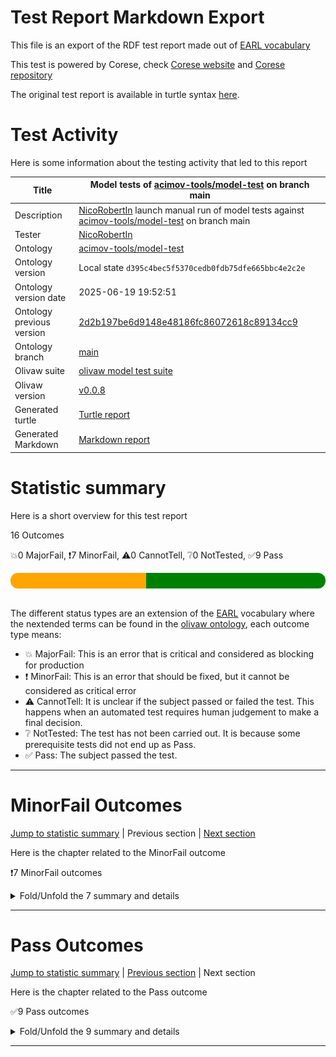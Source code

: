 # Test Report Markdown Export

This file is an export of the RDF test report made out of [EARL vocabulary](https://www.w3.org/TR/EARL10/)

This test is powered by Corese, check [Corese website](https://project.inria.fr/corese/) and [Corese repository](https://github.com/Wimmics/corese)

The original test report is available in turtle syntax [here](./model-test-manual-NicoRobertIn-2025-06-19T19-52-52.ttl).

# Test Activity

Here is some information about the testing activity that led to this report

|Title|Model&#32;tests&#32;of&#32;[acimov-tools/model-test](https://github.com/acimov-tools/model-test)&#32;on&#32;branch&#32;main|
|--|--|
|Description|[NicoRobertIn](https://github.com/NicoRobertIn)&#32;launch&#32;manual&#32;run&#32;of&#32;model&#32;tests&#32;against&#32;[acimov-tools/model-test](https://github.com/acimov-tools/model-test)&#32;on&#32;branch&#32;main|
|Tester|[NicoRobertIn](https://github.com/NicoRobertIn)|
|Ontology|[acimov-tools/model-test](https://github.com/acimov-tools/model-test)|
|Ontology version|Local state `d395c4bec5f5370cedb0fdb75dfe665bbc4e2c2e`|
|Ontology version date|2025-06-19 19:52:51|
|Ontology previous version|[2d2b197be6d9148e48186fc86072618c89134cc9](https://github.com/acimov-tools/model-test/tree/2d2b197be6d9148e48186fc86072618c89134cc9)|
|Ontology branch|[main](https://github.com/acimov-tools/model-test/tree/main)|
|Olivaw suite|[olivaw model test suite](https://github.com/Wimmics/olivaw/blob/v0.0.8/olivaw/test/model/suite.py)|
|Olivaw version|[v0.0.8](https://pypi.org/project/olivaw/0.0.8)|
|Generated turtle|[Turtle report](./model-test-manual-NicoRobertIn-2025-06-19T19-52-52.ttl)|
|Generated Markdown|[Markdown report](./model-test-manual-NicoRobertIn-2025-06-19T19-52-52.md)|

# Statistic summary

Here is a short overview for this test report

16 Outcomes

:boom:0 MajorFail, :exclamation:7 MinorFail, :warning:0 CannotTell, :grey_question:0 NotTested, :white_check_mark:9 Pass

<div  style="border-radius: 12px; height: 25px; overflow: hidden"><img src="../assets/red.png" width="0%" height="25px"/><img src="../assets/orange.png" width="43%" height="25px"/><img src="../assets/grey.png" width="0%" height="25px"/><img src="../assets/white.png" width="0%" height="25px"/><img src="../assets/green.png" width="57%" height="25px"/></div>

<br/>

The different status types are an extension of the [EARL](https://www.w3.org/TR/EARL10-Schema/) vocabulary where the nextended terms can be found in the [olivaw ontology](https://ns.inria.fr/olivaw#), each outcome type means:
* :boom: MajorFail: This is an error that is critical and considered as blocking for production
* :exclamation: MinorFail: This is an error that should be fixed, but it cannot be considered as critical error
* :warning: CannotTell: It is unclear if the subject passed or failed the test. This happens when an automated test requires human judgement to make a final decision.
* :grey_question: NotTested:  The test has not been carried out. It is because some prerequisite tests did not end up as Pass.
* :white_check_mark: Pass: The subject passed the test.

***


# MinorFail Outcomes

[Jump to statistic summary](#statistic-summary)	|	Previous section	|	[Next section](#pass-outcomes)

Here is the chapter related to the MinorFail outcome

:exclamation:7 MinorFail outcomes

<details>
<summary>Fold/Unfold the 7 summary and details</summary>

## MinorFail Outcomes Summary

:exclamation:7 MinorFail outcomes

|*Jump*|*Number*|*Status*|*Subject*|*Criterion*|*Title*|*Link*|
|------|--------|--------|---------|-----------|-------|------|
|[Chapter top](#minorfail-outcomes)|<div id="summary-MinorFail-1">1/7</div>|:exclamation:MinorFail|`module-pwkso`|[profile-compatibility](https://ns.inria.fr/olivaw#profile-compatibility)|OWL EL Profile incompatible|[Jump](#minorfail-outcome-number-1)|
|[Chapter top](#minorfail-outcomes)|<div id="summary-MinorFail-2">2/7</div>|:exclamation:MinorFail|`module-pwkso`|[profile-compatibility](https://ns.inria.fr/olivaw#profile-compatibility)|OWL EL Profile incompatible|[Jump](#minorfail-outcome-number-2)|
|[Chapter top](#minorfail-outcomes)|<div id="summary-MinorFail-3">3/7</div>|:exclamation:MinorFail|`module-pwkso`|[profile-compatibility](https://ns.inria.fr/olivaw#profile-compatibility)|OWL QL Profile incompatible|[Jump](#minorfail-outcome-number-3)|
|[Chapter top](#minorfail-outcomes)|<div id="summary-MinorFail-4">4/7</div>|:exclamation:MinorFail|`module-pwkso`|[profile-compatibility](https://ns.inria.fr/olivaw#profile-compatibility)|OWL QL Profile incompatible|[Jump](#minorfail-outcome-number-4)|
|[Chapter top](#minorfail-outcomes)|<div id="summary-MinorFail-5">5/7</div>|:exclamation:MinorFail|`module-pwkso`|[profile-compatibility](https://ns.inria.fr/olivaw#profile-compatibility)|OWL RL Profile incompatible|[Jump](#minorfail-outcome-number-5)|
|[Chapter top](#minorfail-outcomes)|<div id="summary-MinorFail-6">6/7</div>|:exclamation:MinorFail|`module-pwkso`|[profile-compatibility](https://ns.inria.fr/olivaw#profile-compatibility)|OWL RL Profile incompatible|[Jump](#minorfail-outcome-number-6)|
|[Chapter top](#minorfail-outcomes)|<div id="summary-MinorFail-7">7/7</div>|:exclamation:MinorFail|`module-pwkso`|[term-referencing](https://ns.inria.fr/olivaw#term-referencing)|Term not referenced to a module|[Jump](#minorfail-outcome-number-7)|

***

## MinorFail Outcomes Details

This subchapter gives more details to the :exclamation:MinorFail outcomes

### MinorFail Outcome number 1

[Jump to summary definition](#summary-MinorFail-1)	|	Previous MinorFail outcome	|	[Next MinorFail outcome](#minorfail-outcome-number-2)

:exclamation:MinorFail outcome
#### Subject detail
|Name|module-pwkso|
|----|----|
|Title|Standalone&#32;module&#32;src&#92;pwkso.ttl&#32;from&#32;branch&#32;main|
|Composition|- [Module pwkso](https://github.com/acimov-tools/model-test/blob/main/src/pwkso.ttl)|

#### Criterion detail
|Identifier|[profile-compatibility](https://ns.inria.fr/olivaw#profile-compatibility)|
|----|----|
|Title|Profile&#32;compatibility&#32;test|
|Description|A&#32;test&#32;meant&#32;to&#32;check&#32;whether&#32;the&#32;test&#32;subject&#32;is&#32;compatible&#32;with&#32;a&#32;profile&#32;or&#32;not,&#32;and&#32;if&#32;it&#32;is&#32;not,&#32;why.|

#### Outcome Detail
|Jump|Type|:exclamation:MinorFail|
|----|----|----|
|[Section top](#minorfail-outcome-number-1)|Identifier|`owl-el-profile-error`|
|[Section top](#minorfail-outcome-number-1)|Title|OWL&#32;EL&#32;Profile&#32;incompatible|
|[Section top](#minorfail-outcome-number-1)|Description|Class&#32;Expression&#32;not&#32;supported&#32;with&#32;rdfs:subClassOf|
|[Section top](#minorfail-outcome-number-1)|Pointer|<pre lang="Turtle"><code>pwkso:BinaryKripkeRelation&#32;rdfs:label&#32; &#34;binary&#32;Kripke&#32;relation&#34;@en&#32;;  &#10; &#32; &#32; &#32; &#32;rdfs:comment&#32; &#34;relation&#32;that&#32;links&#32;a&#32;possible&#32;world&#32;with&#32;another&#32;to&#32;represe...&#34; &#32;;  &#10; &#32; &#32; &#32; &#32;rdfs:subClassOf&#32; &#91;&#32;a&#32;owl:Restriction&#32;;  &#10; &#32; &#32; &#32; &#32; &#32; &#32; &#32; &#32; &#32; &#32; &#32; &#32;owl:onProperty&#32;pwkso:param&#32;],  &#10; &#32; &#32; &#32; &#32; &#32; &#32; &#32; &#32;pwkso:KripkeRelation&#32;.</code></pre>|
|[Section top](#minorfail-outcome-number-1)|Pointer|<pre lang="Turtle"><code>pwkso:UnaryKripkeRelation&#32;rdfs:label&#32; &#34;unary&#32;Kripke&#32;relation&#34;@en&#32;;  &#10; &#32; &#32; &#32; &#32;rdfs:comment&#32; &#34;relation&#32;that&#32;links&#32;a&#32;possible&#32;world&#32;with&#32;another&#32;to&#32;represe...&#34; &#32;;  &#10; &#32; &#32; &#32; &#32;rdfs:subClassOf&#32; &#91;&#32;a&#32;owl:Restriction&#32;;  &#10; &#32; &#32; &#32; &#32; &#32; &#32; &#32; &#32; &#32; &#32; &#32; &#32;owl:onProperty&#32;pwkso:param&#32;],  &#10; &#32; &#32; &#32; &#32; &#32; &#32; &#32; &#32;pwkso:KripkeRelation&#32;.</code></pre>|

***
### MinorFail Outcome number 2

[Jump to summary definition](#summary-MinorFail-2)	|	[Previous MinorFail outcome](#minorfail-outcome-number-1)	|	[Next MinorFail outcome](#minorfail-outcome-number-3)

:exclamation:MinorFail outcome
#### Subject detail
|Name|module-pwkso|
|----|----|
|Title|Standalone&#32;module&#32;src&#92;pwkso.ttl&#32;from&#32;branch&#32;main|
|Composition|- [Module pwkso](https://github.com/acimov-tools/model-test/blob/main/src/pwkso.ttl)|

#### Criterion detail
|Identifier|[profile-compatibility](https://ns.inria.fr/olivaw#profile-compatibility)|
|----|----|
|Title|Profile&#32;compatibility&#32;test|
|Description|A&#32;test&#32;meant&#32;to&#32;check&#32;whether&#32;the&#32;test&#32;subject&#32;is&#32;compatible&#32;with&#32;a&#32;profile&#32;or&#32;not,&#32;and&#32;if&#32;it&#32;is&#32;not,&#32;why.|

#### Outcome Detail
|Jump|Type|:exclamation:MinorFail|
|----|----|----|
|[Section top](#minorfail-outcome-number-2)|Identifier|`owl-el-profile-error`|
|[Section top](#minorfail-outcome-number-2)|Title|OWL&#32;EL&#32;Profile&#32;incompatible|
|[Section top](#minorfail-outcome-number-2)|Description|Statement&#32;not&#32;supported&#32;in&#32;a&#32;Class&#32;Expression|
|[Section top](#minorfail-outcome-number-2)|Pointer|<pre lang="Turtle"><code>&#91;]&#32;a&#32;owl:Restriction&#32;;  &#10; &#32; &#32;&#32; &#32;owl:onProperty&#32;pwkso:param&#32;.</code></pre>|

***
### MinorFail Outcome number 3

[Jump to summary definition](#summary-MinorFail-3)	|	[Previous MinorFail outcome](#minorfail-outcome-number-2)	|	[Next MinorFail outcome](#minorfail-outcome-number-4)

:exclamation:MinorFail outcome
#### Subject detail
|Name|module-pwkso|
|----|----|
|Title|Standalone&#32;module&#32;src&#92;pwkso.ttl&#32;from&#32;branch&#32;main|
|Composition|- [Module pwkso](https://github.com/acimov-tools/model-test/blob/main/src/pwkso.ttl)|

#### Criterion detail
|Identifier|[profile-compatibility](https://ns.inria.fr/olivaw#profile-compatibility)|
|----|----|
|Title|Profile&#32;compatibility&#32;test|
|Description|A&#32;test&#32;meant&#32;to&#32;check&#32;whether&#32;the&#32;test&#32;subject&#32;is&#32;compatible&#32;with&#32;a&#32;profile&#32;or&#32;not,&#32;and&#32;if&#32;it&#32;is&#32;not,&#32;why.|

#### Outcome Detail
|Jump|Type|:exclamation:MinorFail|
|----|----|----|
|[Section top](#minorfail-outcome-number-3)|Identifier|`owl-ql-profile-error`|
|[Section top](#minorfail-outcome-number-3)|Title|OWL&#32;QL&#32;Profile&#32;incompatible|
|[Section top](#minorfail-outcome-number-3)|Description|Class&#32;Expression&#32;not&#32;supported&#32;with&#32;rdfs:subClassOf|
|[Section top](#minorfail-outcome-number-3)|Pointer|<pre lang="Turtle"><code>pwkso:BinaryKripkeRelation&#32;rdfs:label&#32; &#34;binary&#32;Kripke&#32;relation&#34;@en&#32;;  &#10; &#32; &#32; &#32; &#32;rdfs:comment&#32; &#34;relation&#32;that&#32;links&#32;a&#32;possible&#32;world&#32;with&#32;another&#32;to&#32;represe...&#34; &#32;;  &#10; &#32; &#32; &#32; &#32;rdfs:subClassOf&#32; &#91;&#32;a&#32;owl:Restriction&#32;;  &#10; &#32; &#32; &#32; &#32; &#32; &#32; &#32; &#32; &#32; &#32; &#32; &#32;owl:onProperty&#32;pwkso:param&#32;],  &#10; &#32; &#32; &#32; &#32; &#32; &#32; &#32; &#32;pwkso:KripkeRelation&#32;.</code></pre>|
|[Section top](#minorfail-outcome-number-3)|Pointer|<pre lang="Turtle"><code>pwkso:UnaryKripkeRelation&#32;rdfs:label&#32; &#34;unary&#32;Kripke&#32;relation&#34;@en&#32;;  &#10; &#32; &#32; &#32; &#32;rdfs:comment&#32; &#34;relation&#32;that&#32;links&#32;a&#32;possible&#32;world&#32;with&#32;another&#32;to&#32;represe...&#34; &#32;;  &#10; &#32; &#32; &#32; &#32;rdfs:subClassOf&#32; &#91;&#32;a&#32;owl:Restriction&#32;;  &#10; &#32; &#32; &#32; &#32; &#32; &#32; &#32; &#32; &#32; &#32; &#32; &#32;owl:onProperty&#32;pwkso:param&#32;],  &#10; &#32; &#32; &#32; &#32; &#32; &#32; &#32; &#32;pwkso:KripkeRelation&#32;.</code></pre>|

***
### MinorFail Outcome number 4

[Jump to summary definition](#summary-MinorFail-4)	|	[Previous MinorFail outcome](#minorfail-outcome-number-3)	|	[Next MinorFail outcome](#minorfail-outcome-number-5)

:exclamation:MinorFail outcome
#### Subject detail
|Name|module-pwkso|
|----|----|
|Title|Standalone&#32;module&#32;src&#92;pwkso.ttl&#32;from&#32;branch&#32;main|
|Composition|- [Module pwkso](https://github.com/acimov-tools/model-test/blob/main/src/pwkso.ttl)|

#### Criterion detail
|Identifier|[profile-compatibility](https://ns.inria.fr/olivaw#profile-compatibility)|
|----|----|
|Title|Profile&#32;compatibility&#32;test|
|Description|A&#32;test&#32;meant&#32;to&#32;check&#32;whether&#32;the&#32;test&#32;subject&#32;is&#32;compatible&#32;with&#32;a&#32;profile&#32;or&#32;not,&#32;and&#32;if&#32;it&#32;is&#32;not,&#32;why.|

#### Outcome Detail
|Jump|Type|:exclamation:MinorFail|
|----|----|----|
|[Section top](#minorfail-outcome-number-4)|Identifier|`owl-ql-profile-error`|
|[Section top](#minorfail-outcome-number-4)|Title|OWL&#32;QL&#32;Profile&#32;incompatible|
|[Section top](#minorfail-outcome-number-4)|Description|Statement&#32;not&#32;supported&#32;in&#32;a&#32;Super&#32;Class&#32;Expression|
|[Section top](#minorfail-outcome-number-4)|Pointer|<pre lang="Turtle"><code>&#91;]&#32;a&#32;owl:Restriction&#32;;  &#10; &#32; &#32;&#32; &#32;owl:onProperty&#32;pwkso:param&#32;.</code></pre>|

***
### MinorFail Outcome number 5

[Jump to summary definition](#summary-MinorFail-5)	|	[Previous MinorFail outcome](#minorfail-outcome-number-4)	|	[Next MinorFail outcome](#minorfail-outcome-number-6)

:exclamation:MinorFail outcome
#### Subject detail
|Name|module-pwkso|
|----|----|
|Title|Standalone&#32;module&#32;src&#92;pwkso.ttl&#32;from&#32;branch&#32;main|
|Composition|- [Module pwkso](https://github.com/acimov-tools/model-test/blob/main/src/pwkso.ttl)|

#### Criterion detail
|Identifier|[profile-compatibility](https://ns.inria.fr/olivaw#profile-compatibility)|
|----|----|
|Title|Profile&#32;compatibility&#32;test|
|Description|A&#32;test&#32;meant&#32;to&#32;check&#32;whether&#32;the&#32;test&#32;subject&#32;is&#32;compatible&#32;with&#32;a&#32;profile&#32;or&#32;not,&#32;and&#32;if&#32;it&#32;is&#32;not,&#32;why.|

#### Outcome Detail
|Jump|Type|:exclamation:MinorFail|
|----|----|----|
|[Section top](#minorfail-outcome-number-5)|Identifier|`owl-rl-profile-error`|
|[Section top](#minorfail-outcome-number-5)|Title|OWL&#32;RL&#32;Profile&#32;incompatible|
|[Section top](#minorfail-outcome-number-5)|Description|Class&#32;Expression&#32;not&#32;supported&#32;with&#32;rdfs:subClassOf|
|[Section top](#minorfail-outcome-number-5)|Pointer|<pre lang="Turtle"><code>pwkso:BinaryKripkeRelation&#32;rdfs:label&#32; &#34;binary&#32;Kripke&#32;relation&#34;@en&#32;;  &#10; &#32; &#32; &#32; &#32;rdfs:comment&#32; &#34;relation&#32;that&#32;links&#32;a&#32;possible&#32;world&#32;with&#32;another&#32;to&#32;represe...&#34; &#32;;  &#10; &#32; &#32; &#32; &#32;rdfs:subClassOf&#32; &#91;&#32;a&#32;owl:Restriction&#32;;  &#10; &#32; &#32; &#32; &#32; &#32; &#32; &#32; &#32; &#32; &#32; &#32; &#32;owl:onProperty&#32;pwkso:param&#32;],  &#10; &#32; &#32; &#32; &#32; &#32; &#32; &#32; &#32;pwkso:KripkeRelation&#32;.</code></pre>|
|[Section top](#minorfail-outcome-number-5)|Pointer|<pre lang="Turtle"><code>pwkso:UnaryKripkeRelation&#32;rdfs:label&#32; &#34;unary&#32;Kripke&#32;relation&#34;@en&#32;;  &#10; &#32; &#32; &#32; &#32;rdfs:comment&#32; &#34;relation&#32;that&#32;links&#32;a&#32;possible&#32;world&#32;with&#32;another&#32;to&#32;represe...&#34; &#32;;  &#10; &#32; &#32; &#32; &#32;rdfs:subClassOf&#32; &#91;&#32;a&#32;owl:Restriction&#32;;  &#10; &#32; &#32; &#32; &#32; &#32; &#32; &#32; &#32; &#32; &#32; &#32; &#32;owl:onProperty&#32;pwkso:param&#32;],  &#10; &#32; &#32; &#32; &#32; &#32; &#32; &#32; &#32;pwkso:KripkeRelation&#32;.</code></pre>|

***
### MinorFail Outcome number 6

[Jump to summary definition](#summary-MinorFail-6)	|	[Previous MinorFail outcome](#minorfail-outcome-number-5)	|	[Next MinorFail outcome](#minorfail-outcome-number-7)

:exclamation:MinorFail outcome
#### Subject detail
|Name|module-pwkso|
|----|----|
|Title|Standalone&#32;module&#32;src&#92;pwkso.ttl&#32;from&#32;branch&#32;main|
|Composition|- [Module pwkso](https://github.com/acimov-tools/model-test/blob/main/src/pwkso.ttl)|

#### Criterion detail
|Identifier|[profile-compatibility](https://ns.inria.fr/olivaw#profile-compatibility)|
|----|----|
|Title|Profile&#32;compatibility&#32;test|
|Description|A&#32;test&#32;meant&#32;to&#32;check&#32;whether&#32;the&#32;test&#32;subject&#32;is&#32;compatible&#32;with&#32;a&#32;profile&#32;or&#32;not,&#32;and&#32;if&#32;it&#32;is&#32;not,&#32;why.|

#### Outcome Detail
|Jump|Type|:exclamation:MinorFail|
|----|----|----|
|[Section top](#minorfail-outcome-number-6)|Identifier|`owl-rl-profile-error`|
|[Section top](#minorfail-outcome-number-6)|Title|OWL&#32;RL&#32;Profile&#32;incompatible|
|[Section top](#minorfail-outcome-number-6)|Description|Statement&#32;not&#32;supported&#32;in&#32;a&#32;Super&#32;Class&#32;Expression|
|[Section top](#minorfail-outcome-number-6)|Pointer|<pre lang="Turtle"><code>&#91;]&#32;a&#32;owl:Restriction&#32;;  &#10; &#32; &#32;&#32; &#32;owl:onProperty&#32;pwkso:param&#32;.</code></pre>|

***
### MinorFail Outcome number 7

[Jump to summary definition](#summary-MinorFail-7)	|	[Previous MinorFail outcome](#minorfail-outcome-number-6)	|	Next MinorFail outcome

:exclamation:MinorFail outcome
#### Subject detail
|Name|module-pwkso|
|----|----|
|Title|Standalone&#32;module&#32;src&#92;pwkso.ttl&#32;from&#32;branch&#32;main|
|Composition|- [Module pwkso](https://github.com/acimov-tools/model-test/blob/main/src/pwkso.ttl)|

#### Criterion detail
|Identifier|[term-referencing](https://ns.inria.fr/olivaw#term-referencing)|
|----|----|
|Title|Term&#32;referencing&#32;test|
|Description|A&#32;test&#32;case&#32;from&#32;the&#32;Best&#32;Practices&#32;tests&#32;checking&#32;if&#32;each&#32;term&#32;of&#32;the&#32;test&#32;subject&#32;is&#32;referenced&#32;to&#32;a&#32;module&#32;through&#32;a&#32;rdfs:isDefinedBy&#32;property.|

#### Outcome Detail
|Jump|Type|:exclamation:MinorFail|
|----|----|----|
|[Section top](#minorfail-outcome-number-7)|Identifier|`no-reference-module`|
|[Section top](#minorfail-outcome-number-7)|Title|Term&#32;not&#32;referenced&#32;to&#32;a&#32;module|
|[Section top](#minorfail-outcome-number-7)|Description|Subject&#32;terms&#32;not&#32;linked&#32;to&#32;a&#32;module&#32;by&#32;a&#32;rdfs:isDefinedBy&#32;property|
|[Section top](#minorfail-outcome-number-7)|Pointer|<pre lang="Turtle"><code>:PossibleWorld&#32;a&#32;owl:Class&#32;;  &#10; &#32; &#32; &#32; &#32;rdfs:label&#32; &#34;possible&#32;world&#34;@en&#32;;  &#10; &#32; &#32; &#32; &#32;rdfs:comment&#32; &#34;a&#32;consistent&#32;representation&#32;of&#32;how&#32;the&#32;world&#32;is,&#32;could&#32;have&#32;...&#34; &#32;.</code></pre>|
|[Section top](#minorfail-outcome-number-7)|Pointer|<pre lang="Turtle"><code>:verifiedIn&#32;a&#32;owl:ObjectProperty&#32;;  &#10; &#32; &#32; &#32; &#32;rdfs:label&#32; &#34;verified&#32;in&#34;@en&#32;;  &#10; &#32; &#32; &#32; &#32;rdfs:comment&#32; &#34;links&#32;triples&#32;to&#32;a&#32;possible&#32;world&#32;in&#32;which&#32;their&#32;associated&#32;...&#34; &#32;;  &#10; &#32; &#32; &#32; &#32;rdfs:range&#32;:PossibleWorld&#32;;  &#10; &#32; &#32; &#32; &#32;owl:propertyDisjointWith&#32;:notVerifiedIn&#32;.</code></pre>|
|[Section top](#minorfail-outcome-number-7)|Pointer|<pre lang="Turtle"><code>:notVerifiedIn&#32;a&#32;owl:ObjectProperty&#32;;  &#10; &#32; &#32; &#32; &#32;rdfs:label&#32; &#34;not&#32;verified&#32;in&#34;@en&#32;;  &#10; &#32; &#32; &#32; &#32;rdfs:comment&#32; &#34;links&#32;triples&#32;to&#32;a&#32;possible&#32;world&#32;in&#32;which&#32;associated&#32;formul...&#34; &#32;;  &#10; &#32; &#32; &#32; &#32;rdfs:range&#32;:PossibleWorld&#32;;  &#10; &#32; &#32; &#32; &#32;owl:propertyDisjointWith&#32;:verifiedIn&#32;.</code></pre>|
|[Section top](#minorfail-outcome-number-7)|Pointer|<pre lang="Turtle"><code>:ClosedPossibleWorld&#32;a&#32;owl:Class&#32;;  &#10; &#32; &#32; &#32; &#32;rdfs:label&#32; &#34;closed&#32;possible&#32;world&#34;@en&#32;;  &#10; &#32; &#32; &#32; &#32;rdfs:comment&#32; &#34;represents&#32;a&#32;possible&#32;world&#32;with&#32;the&#32;Closed-World&#32;Assumption&#34;@en&#32;;  &#10; &#32; &#32; &#32; &#32;rdfs:subClassOf&#32;:PossibleWorld&#32;.</code></pre>|
|[Section top](#minorfail-outcome-number-7)|Pointer|<pre lang="Turtle"><code>:OpenPossibleWorld&#32;a&#32;owl:Class&#32;;  &#10; &#32; &#32; &#32; &#32;rdfs:label&#32; &#34;open&#32;possible&#32;world&#34;@en&#32;;  &#10; &#32; &#32; &#32; &#32;rdfs:comment&#32; &#34;represents&#32;a&#32;possible&#32;world&#32;with&#32;the&#32;Open-World&#32;Assumption&#34;@en&#32;;  &#10; &#32; &#32; &#32; &#32;rdfs:subClassOf&#32;:PossibleWorld&#32;.</code></pre>|
|[Section top](#minorfail-outcome-number-7)|Pointer|<pre lang="Turtle"><code>:KripkeRelation&#32;a&#32;owl:Class&#32;;  &#10; &#32; &#32; &#32; &#32;rdfs:label&#32; &#34;Kripke&#32;relation&#34;@en&#32;;  &#10; &#32; &#32; &#32; &#32;rdfs:comment&#32; &#34;represents&#32;the&#32;Kripke&#32;relations&#32;between&#32;possible&#32;worlds.&#32;Ins...&#34; &#32;.</code></pre>|
|[Section top](#minorfail-outcome-number-7)|Pointer|<pre lang="Turtle"><code>:param&#32;a&#32;owl:ObjectProperty&#32;;  &#10; &#32; &#32; &#32; &#32;rdfs:label&#32; &#34;parameter&#34;@en&#32;;  &#10; &#32; &#32; &#32; &#32;rdfs:comment&#32; &#34;parameter&#32;of&#32;a&#32;Kripke&#32;relation&#34;@en&#32;;  &#10; &#32; &#32; &#32; &#32;rdfs:domain&#32;:KripkeRelation&#32;;  &#10; &#32; &#32; &#32; &#32;rdfs:range&#32;:PossibleWorld&#32;.</code></pre>|
|[Section top](#minorfail-outcome-number-7)|Pointer|<pre lang="Turtle"><code>:index&#32;a&#32;owl:ObjectProperty&#32;;  &#10; &#32; &#32; &#32; &#32;rdfs:label&#32; &#34;index&#34;@en&#32;;  &#10; &#32; &#32; &#32; &#32;rdfs:comment&#32; &#34;index&#32;of&#32;a&#32;Kripke&#32;relation&#34;@en&#32;;  &#10; &#32; &#32; &#32; &#32;rdfs:domain&#32;:KripkeRelation&#32;.</code></pre>|
|[Section top](#minorfail-outcome-number-7)|Pointer|<pre lang="Turtle"><code>:hasRelation&#32;a&#32;owl:ObjectProperty&#32;;  &#10; &#32; &#32; &#32; &#32;rdfs:label&#32; &#34;has&#32;relation&#34;@en&#32;;  &#10; &#32; &#32; &#32; &#32;rdfs:comment&#32; &#34;links&#32;a&#32;possible&#32;world&#32;to&#32;one&#32;of&#32;its&#32;N-ary&#32;relations&#34;@en&#32;;  &#10; &#32; &#32; &#32; &#32;rdfs:domain&#32;:PossibleWorld&#32;;  &#10; &#32; &#32; &#32; &#32;rdfs:range&#32;:KripkeRelation&#32;.</code></pre>|
|[Section top](#minorfail-outcome-number-7)|Pointer|<pre lang="Turtle"><code>:BinaryKripkeRelation&#32;rdfs:label&#32; &#34;binary&#32;Kripke&#32;relation&#34;@en&#32;;  &#10; &#32; &#32; &#32; &#32;rdfs:comment&#32; &#34;relation&#32;that&#32;links&#32;a&#32;possible&#32;world&#32;with&#32;another&#32;to&#32;represe...&#34; &#32;;  &#10; &#32; &#32; &#32; &#32;rdfs:subClassOf&#32; &#91;&#32;a&#32;owl:Restriction&#32;;  &#10; &#32; &#32; &#32; &#32; &#32; &#32; &#32; &#32; &#32; &#32; &#32; &#32;owl:onProperty&#32;:param&#32;],  &#10; &#32; &#32; &#32; &#32; &#32; &#32; &#32; &#32;:KripkeRelation&#32;.</code></pre>|
|[Section top](#minorfail-outcome-number-7)|Pointer|<pre lang="Turtle"><code>:UnaryKripkeRelation&#32;rdfs:label&#32; &#34;unary&#32;Kripke&#32;relation&#34;@en&#32;;  &#10; &#32; &#32; &#32; &#32;rdfs:comment&#32; &#34;relation&#32;that&#32;links&#32;a&#32;possible&#32;world&#32;with&#32;another&#32;to&#32;represe...&#34; &#32;;  &#10; &#32; &#32; &#32; &#32;rdfs:subClassOf&#32; &#91;&#32;a&#32;owl:Restriction&#32;;  &#10; &#32; &#32; &#32; &#32; &#32; &#32; &#32; &#32; &#32; &#32; &#32; &#32;owl:onProperty&#32;:param&#32;],  &#10; &#32; &#32; &#32; &#32; &#32; &#32; &#32; &#32;:KripkeRelation&#32;.</code></pre>|

***

</details>

***


# Pass Outcomes

[Jump to statistic summary](#statistic-summary)	|	[Previous section](#minorfail-outcomes)	|	Next section

Here is the chapter related to the Pass outcome

:white_check_mark:9 Pass outcomes

<details>
<summary>Fold/Unfold the 9 summary and details</summary>

## Pass Outcomes Summary

:white_check_mark:9 Pass outcomes

|*Jump*|*Number*|*Status*|*Subject*|*Criterion*|*Title*|*Link*|
|------|--------|--------|---------|-----------|-------|------|
|[Chapter top](#pass-outcomes)|<div id="summary-Pass-1">1/9</div>|:white_check_mark:Pass|`module-pwkso`|[domain-and-range-referencing](https://ns.inria.fr/olivaw#domain-and-range-referencing)|Domains properly defined|[Jump](#pass-outcome-number-1)|
|[Chapter top](#pass-outcomes)|<div id="summary-Pass-2">2/9</div>|:white_check_mark:Pass|`module-pwkso`|[domain-and-range-referencing](https://ns.inria.fr/olivaw#domain-and-range-referencing)|Ranges properly defined|[Jump](#pass-outcome-number-2)|
|[Chapter top](#pass-outcomes)|<div id="summary-Pass-3">3/9</div>|:white_check_mark:Pass|`module-pwkso`|[labeled-terms](https://ns.inria.fr/olivaw#labeled-terms)|All terms labeled|[Jump](#pass-outcome-number-3)|
|[Chapter top](#pass-outcomes)|<div id="summary-Pass-4">4/9</div>|:white_check_mark:Pass|`module-pwkso`|[owl-rl-constraint](https://ns.inria.fr/olivaw#owl-rl-constraint)|OWL RL consistent|[Jump](#pass-outcome-number-4)|
|[Chapter top](#pass-outcomes)|<div id="summary-Pass-5">5/9</div>|:white_check_mark:Pass|`module-pwkso`|[proper-extension-predicate](https://ns.inria.fr/olivaw#proper-extension-predicate)|No class subproperty|[Jump](#pass-outcome-number-5)|
|[Chapter top](#pass-outcomes)|<div id="summary-Pass-6">6/9</div>|:white_check_mark:Pass|`module-pwkso`|[proper-extension-predicate](https://ns.inria.fr/olivaw#proper-extension-predicate)|No property subclass|[Jump](#pass-outcome-number-6)|
|[Chapter top](#pass-outcomes)|<div id="summary-Pass-7">7/9</div>|:white_check_mark:Pass|`module-pwkso`|[proper-extension-predicate](https://ns.inria.fr/olivaw#proper-extension-predicate)|No subclass of property|[Jump](#pass-outcome-number-7)|
|[Chapter top](#pass-outcomes)|<div id="summary-Pass-8">8/9</div>|:white_check_mark:Pass|`module-pwkso`|[proper-extension-predicate](https://ns.inria.fr/olivaw#proper-extension-predicate)|No subproperty of class|[Jump](#pass-outcome-number-8)|
|[Chapter top](#pass-outcomes)|<div id="summary-Pass-9">9/9</div>|:white_check_mark:Pass|`module-pwkso`|[terms-differenciation](https://ns.inria.fr/olivaw#terms-differenciation)|Terms differenciated enough|[Jump](#pass-outcome-number-9)|

***

## Pass Outcomes Details

This subchapter gives more details to the :white_check_mark:Pass outcomes

### Pass Outcome number 1

[Jump to summary definition](#summary-Pass-1)	|	Previous Pass outcome	|	[Next Pass outcome](#pass-outcome-number-2)

:white_check_mark:Pass outcome
#### Subject detail
|Name|module-pwkso|
|----|----|
|Title|Standalone&#32;module&#32;src&#92;pwkso.ttl&#32;from&#32;branch&#32;main|
|Composition|- [Module pwkso](https://github.com/acimov-tools/model-test/blob/main/src/pwkso.ttl)|

#### Criterion detail
|Identifier|[domain-and-range-referencing](https://ns.inria.fr/olivaw#domain-and-range-referencing)|
|----|----|
|Title|Domain&#32;and&#32;range&#32;referencing&#32;test|
|Description|A&#32;test&#32;case&#32;from&#32;the&#32;Best&#32;Practices&#32;tests&#32;checking&#32;if&#32;all&#32;the&#32;ranges&#32;and&#32;domains&#32;from&#32;the&#32;test&#32;subject&#32;point&#32;to&#32;terms&#32;that&#32;are&#32;defined&#32;in&#32;the&#32;vocabulary.|

#### Outcome Detail
|Jump|Type|:white_check_mark:Pass|
|----|----|----|
|[Section top](#pass-outcome-number-1)|Identifier|`domain-out-of-vocabulary`|
|[Section top](#pass-outcome-number-1)|Title|Domains&#32;properly&#32;defined|
|[Section top](#pass-outcome-number-1)|Description|Each&#32;rdfs:domain&#32;is&#32;defined&#32;within&#32;the&#32;fragment|

***
### Pass Outcome number 2

[Jump to summary definition](#summary-Pass-2)	|	[Previous Pass outcome](#pass-outcome-number-1)	|	[Next Pass outcome](#pass-outcome-number-3)

:white_check_mark:Pass outcome
#### Subject detail
|Name|module-pwkso|
|----|----|
|Title|Standalone&#32;module&#32;src&#92;pwkso.ttl&#32;from&#32;branch&#32;main|
|Composition|- [Module pwkso](https://github.com/acimov-tools/model-test/blob/main/src/pwkso.ttl)|

#### Criterion detail
|Identifier|[domain-and-range-referencing](https://ns.inria.fr/olivaw#domain-and-range-referencing)|
|----|----|
|Title|Domain&#32;and&#32;range&#32;referencing&#32;test|
|Description|A&#32;test&#32;case&#32;from&#32;the&#32;Best&#32;Practices&#32;tests&#32;checking&#32;if&#32;all&#32;the&#32;ranges&#32;and&#32;domains&#32;from&#32;the&#32;test&#32;subject&#32;point&#32;to&#32;terms&#32;that&#32;are&#32;defined&#32;in&#32;the&#32;vocabulary.|

#### Outcome Detail
|Jump|Type|:white_check_mark:Pass|
|----|----|----|
|[Section top](#pass-outcome-number-2)|Identifier|`range-out-of-vocabulary`|
|[Section top](#pass-outcome-number-2)|Title|Ranges&#32;properly&#32;defined|
|[Section top](#pass-outcome-number-2)|Description|Each&#32;rdfs:range&#32;is&#32;defined&#32;within&#32;the&#32;fragment|

***
### Pass Outcome number 3

[Jump to summary definition](#summary-Pass-3)	|	[Previous Pass outcome](#pass-outcome-number-2)	|	[Next Pass outcome](#pass-outcome-number-4)

:white_check_mark:Pass outcome
#### Subject detail
|Name|module-pwkso|
|----|----|
|Title|Standalone&#32;module&#32;src&#92;pwkso.ttl&#32;from&#32;branch&#32;main|
|Composition|- [Module pwkso](https://github.com/acimov-tools/model-test/blob/main/src/pwkso.ttl)|

#### Criterion detail
|Identifier|[labeled-terms](https://ns.inria.fr/olivaw#labeled-terms)|
|----|----|
|Title|Term&#32;labeling&#32;test|
|Description|A&#32;test&#32;case&#32;from&#32;the&#32;Best&#32;Practices&#32;tests&#32;checking&#32;if&#32;all&#32;the&#32;terms&#32;of&#32;the&#32;subject&#32;have&#32;a&#32;rdfs:label&#32;property&#32;pointing&#32;to&#32;a&#32;literal&#32;in&#32;English|

#### Outcome Detail
|Jump|Type|:white_check_mark:Pass|
|----|----|----|
|[Section top](#pass-outcome-number-3)|Identifier|`not-labeled-term`|
|[Section top](#pass-outcome-number-3)|Title|All&#32;terms&#32;labeled|
|[Section top](#pass-outcome-number-3)|Description|All&#32;the&#32;terms&#32;defined&#32;in&#32;the&#32;subject&#32;have&#32;a&#32;rdfs:label&#32;in&#32;English|

***
### Pass Outcome number 4

[Jump to summary definition](#summary-Pass-4)	|	[Previous Pass outcome](#pass-outcome-number-3)	|	[Next Pass outcome](#pass-outcome-number-5)

:white_check_mark:Pass outcome
#### Subject detail
|Name|module-pwkso|
|----|----|
|Title|Standalone&#32;module&#32;src&#92;pwkso.ttl&#32;from&#32;branch&#32;main|
|Composition|- [Module pwkso](https://github.com/acimov-tools/model-test/blob/main/src/pwkso.ttl)|

#### Criterion detail
|Identifier|[owl-rl-constraint](https://ns.inria.fr/olivaw#owl-rl-constraint)|
|----|----|
|Title|OWL&#32;RL&#32;Constraint&#32;test|
|Description|A&#32;test&#32;meant&#32;to&#32;check&#32;wether&#32;the&#32;test&#32;subject&#32;is&#32;syntaxically&#32;correct&#32;or&#32;not.|

#### Outcome Detail
|Jump|Type|:white_check_mark:Pass|
|----|----|----|
|[Section top](#pass-outcome-number-4)|Identifier|`owl-rl-constraint-violation`|
|[Section top](#pass-outcome-number-4)|Title|OWL&#32;RL&#32;consistent|
|[Section top](#pass-outcome-number-4)|Description|The&#32;provided&#32;graph&#32;is&#32;consistent&#32;for&#32;any&#32;OWL&#32;RL&#32;constraint|

***
### Pass Outcome number 5

[Jump to summary definition](#summary-Pass-5)	|	[Previous Pass outcome](#pass-outcome-number-4)	|	[Next Pass outcome](#pass-outcome-number-6)

:white_check_mark:Pass outcome
#### Subject detail
|Name|module-pwkso|
|----|----|
|Title|Standalone&#32;module&#32;src&#92;pwkso.ttl&#32;from&#32;branch&#32;main|
|Composition|- [Module pwkso](https://github.com/acimov-tools/model-test/blob/main/src/pwkso.ttl)|

#### Criterion detail
|Identifier|[proper-extension-predicate](https://ns.inria.fr/olivaw#proper-extension-predicate)|
|----|----|
|Title|Predicate&#32;extension&#32;test|
|Description|A&#32;test&#32;meant&#32;to&#32;test&#32;the&#32;proper&#32;use&#32;of&#32;predicates&#32;rdfs:subClassOf&#32;and&#32;rdfs:subPropertyOf&#32;on&#32;the&#32;ontology&#32;terms|

#### Outcome Detail
|Jump|Type|:white_check_mark:Pass|
|----|----|----|
|[Section top](#pass-outcome-number-5)|Identifier|`class-subpropertyof`|
|[Section top](#pass-outcome-number-5)|Title|No&#32;class&#32;subproperty|
|[Section top](#pass-outcome-number-5)|Description|No&#32;ontology&#32;class&#32;is&#32;a&#32;subproperty|

***
### Pass Outcome number 6

[Jump to summary definition](#summary-Pass-6)	|	[Previous Pass outcome](#pass-outcome-number-5)	|	[Next Pass outcome](#pass-outcome-number-7)

:white_check_mark:Pass outcome
#### Subject detail
|Name|module-pwkso|
|----|----|
|Title|Standalone&#32;module&#32;src&#92;pwkso.ttl&#32;from&#32;branch&#32;main|
|Composition|- [Module pwkso](https://github.com/acimov-tools/model-test/blob/main/src/pwkso.ttl)|

#### Criterion detail
|Identifier|[proper-extension-predicate](https://ns.inria.fr/olivaw#proper-extension-predicate)|
|----|----|
|Title|Predicate&#32;extension&#32;test|
|Description|A&#32;test&#32;meant&#32;to&#32;test&#32;the&#32;proper&#32;use&#32;of&#32;predicates&#32;rdfs:subClassOf&#32;and&#32;rdfs:subPropertyOf&#32;on&#32;the&#32;ontology&#32;terms|

#### Outcome Detail
|Jump|Type|:white_check_mark:Pass|
|----|----|----|
|[Section top](#pass-outcome-number-6)|Identifier|`property-subclassof`|
|[Section top](#pass-outcome-number-6)|Title|No&#32;property&#32;subclass|
|[Section top](#pass-outcome-number-6)|Description|No&#32;ontology&#32;property&#32;is&#32;a&#32;subclass|

***
### Pass Outcome number 7

[Jump to summary definition](#summary-Pass-7)	|	[Previous Pass outcome](#pass-outcome-number-6)	|	[Next Pass outcome](#pass-outcome-number-8)

:white_check_mark:Pass outcome
#### Subject detail
|Name|module-pwkso|
|----|----|
|Title|Standalone&#32;module&#32;src&#92;pwkso.ttl&#32;from&#32;branch&#32;main|
|Composition|- [Module pwkso](https://github.com/acimov-tools/model-test/blob/main/src/pwkso.ttl)|

#### Criterion detail
|Identifier|[proper-extension-predicate](https://ns.inria.fr/olivaw#proper-extension-predicate)|
|----|----|
|Title|Predicate&#32;extension&#32;test|
|Description|A&#32;test&#32;meant&#32;to&#32;test&#32;the&#32;proper&#32;use&#32;of&#32;predicates&#32;rdfs:subClassOf&#32;and&#32;rdfs:subPropertyOf&#32;on&#32;the&#32;ontology&#32;terms|

#### Outcome Detail
|Jump|Type|:white_check_mark:Pass|
|----|----|----|
|[Section top](#pass-outcome-number-7)|Identifier|`subclassof-property`|
|[Section top](#pass-outcome-number-7)|Title|No&#32;subclass&#32;of&#32;property|
|[Section top](#pass-outcome-number-7)|Description|No&#32;ontology&#32;term&#32;is&#32;a&#32;subclass&#32;of&#32;a&#32;property|

***
### Pass Outcome number 8

[Jump to summary definition](#summary-Pass-8)	|	[Previous Pass outcome](#pass-outcome-number-7)	|	[Next Pass outcome](#pass-outcome-number-9)

:white_check_mark:Pass outcome
#### Subject detail
|Name|module-pwkso|
|----|----|
|Title|Standalone&#32;module&#32;src&#92;pwkso.ttl&#32;from&#32;branch&#32;main|
|Composition|- [Module pwkso](https://github.com/acimov-tools/model-test/blob/main/src/pwkso.ttl)|

#### Criterion detail
|Identifier|[proper-extension-predicate](https://ns.inria.fr/olivaw#proper-extension-predicate)|
|----|----|
|Title|Predicate&#32;extension&#32;test|
|Description|A&#32;test&#32;meant&#32;to&#32;test&#32;the&#32;proper&#32;use&#32;of&#32;predicates&#32;rdfs:subClassOf&#32;and&#32;rdfs:subPropertyOf&#32;on&#32;the&#32;ontology&#32;terms|

#### Outcome Detail
|Jump|Type|:white_check_mark:Pass|
|----|----|----|
|[Section top](#pass-outcome-number-8)|Identifier|`subpropertyof-class`|
|[Section top](#pass-outcome-number-8)|Title|No&#32;subproperty&#32;of&#32;class|
|[Section top](#pass-outcome-number-8)|Description|No&#32;ontology&#32;term&#32;is&#32;a&#32;subproperty&#32;of&#32;a&#32;class|

***
### Pass Outcome number 9

[Jump to summary definition](#summary-Pass-9)	|	[Previous Pass outcome](#pass-outcome-number-8)	|	Next Pass outcome

:white_check_mark:Pass outcome
#### Subject detail
|Name|module-pwkso|
|----|----|
|Title|Standalone&#32;module&#32;src&#92;pwkso.ttl&#32;from&#32;branch&#32;main|
|Composition|- [Module pwkso](https://github.com/acimov-tools/model-test/blob/main/src/pwkso.ttl)|

#### Criterion detail
|Identifier|[terms-differenciation](https://ns.inria.fr/olivaw#terms-differenciation)|
|----|----|
|Title|Terms&#32;differenciation&#32;test|
|Description|A&#32;test&#32;case&#32;from&#32;the&#32;Best&#32;Practices&#32;tests&#32;checking&#32;if&#32;all&#32;the&#32;terms&#32;are&#32;different&#32;enough&#32;from&#32;each&#32;other&#32;according&#32;to&#32;the&#32;Levenshtein&#32;distance&#32;metric.|

#### Outcome Detail
|Jump|Type|:white_check_mark:Pass|
|----|----|----|
|[Section top](#pass-outcome-number-9)|Identifier|`too-close-terms`|
|[Section top](#pass-outcome-number-9)|Title|Terms&#32;differenciated&#32;enough|
|[Section top](#pass-outcome-number-9)|Description|All&#32;the&#32;terms&#32;have&#32;have&#32;a&#32;satisfying&#32;Levenshtein&#32;distance&#32;from&#32;each&#32;other&#32;term.|

***

</details>

***
